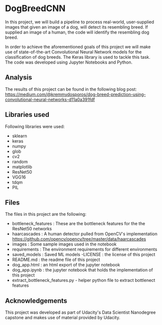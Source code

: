 # DogBreedCNN

In this project, we will build a pipeline to process real-world, user-supplied images that given an image of a dog, will detect its resembling breed. If supplied an image of a human, the code will identify the resembling dog breed.

In order to achieve the aforementioned goals of this project we will make use of state-of-the-art Convolutional Neural Network models for the classification of dog breeds. The Keras library is used to tackle this task. The code was developed using Jupyter Notebooks and Python.

## Analysis

The results of this project can be found in the following blog post:
https://medium.com/@kremmydosporos/dog-breed-prediction-using-convolutional-neural-networks-d11a0a391fdf

## Libraries used

Following libraries were used:
- sklearn 
- keras
- numpy
- glob
- cv2
- random
- matplotlib
- ResNet50
- VGG16
- tdqm
- PIL

## Files
The files in this project are the following:
- bottleneck_features : These are the bottleneck features for the the ResNet50 networks
- haarcascades : A human detector pulled from OpenCV's implementation https://github.com/opencv/opencv/tree/master/data/haarcascades
- images : Some sample images used in the notebook 
- requirements : The environment requirements for different environments
- saved_models : Saved ML models
-LICENSE : the license of this project
- README.md : the readme file of this project
- dog_app.html : an html export of the jupyter notebook
- dog_app.ipynb : the jupyter notebook that holds the implementation of this project
- extract_bottleneck_features.py - helper python file to extract bottlenect features

## Acknowledgements

This project was developed as part of Udacity's Data Scientist Nanodegree capstone and makes use of material provided by Udacity.
